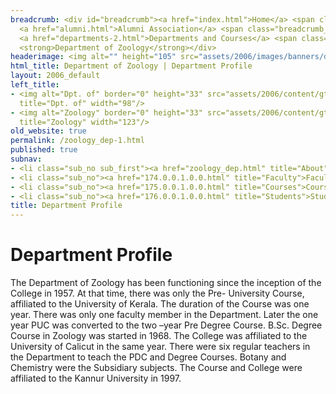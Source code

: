 ```yaml
---
breadcrumb: <div id="breadcrumb"><a href="index.html">Home</a> <span class="breadcrumb_spacer">&gt;</span>
  <a href="alumni.html">Alumni Association</a> <span class="breadcrumb_spacer">&gt;</span>
  <a href="departments-2.html">Departments and Courses</a> <span class="breadcrumb_spacer">&gt;</span>
  <strong>Department of Zoology</strong></div>
headerimage: <img alt="" height="105" src="assets/2006/images/banners/departments.jpg" width="472"/>
html_title: Department of Zoology | Department Profile
layout: 2006_default
left_title:
- <img alt="Dpt. of" border="0" height="33" src="assets/2006/content/gt/fcb6421c7c62628408190d4ca84029e5.png"
  title="Dpt. of" width="98"/>
- <img alt="Zoology" border="0" height="33" src="assets/2006/content/gt/228ec3875f7b4fdb835ee891fa3f5a9d.png"
  title="Zoology" width="123"/>
old_website: true
permalink: /zoology_dep-1.html
published: true
subnav:
- <li class="sub_no sub_first"><a href="zoology_dep.html" title="About">About</a></li>
- <li class="sub_no"><a href="174.0.0.1.0.0.html" title="Faculty">Faculty</a></li>
- <li class="sub_no"><a href="175.0.0.1.0.0.html" title="Courses">Courses</a></li>
- <li class="sub_no"><a href="176.0.0.1.0.0.html" title="Students">Students</a></li>
title: Department Profile
---
```


# Department Profile

The Department of Zoology has been functioning since the inception of the
College in 1957. At that time, there was only the Pre- University Course,
affiliated to the University of Kerala. The duration of the Course was one
year. There was only one faculty member in the Department. Later the one year
PUC was converted to the two –year Pre Degree Course. B.Sc. Degree Course in
Zoology was started in 1968. The College was affiliated to the University of
Calicut in the same year. There were six regular teachers in the Department to
teach the PDC and Degree Courses. Botany and Chemistry were the Subsidiary
subjects. The Course and College were affiliated to the Kannur University in
1997.